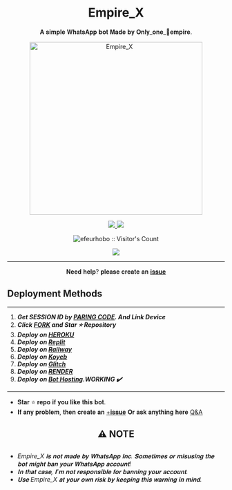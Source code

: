 <h1 align="center"> Empire_X </h1> 
<p align="center"> 𝐀 𝐬𝐢𝐦𝐩𝐥𝐞 𝐖𝐡𝐚𝐭𝐬𝐀𝐩𝐩 𝐛𝐨𝐭 𝐌𝐚𝐝𝐞 𝐛𝐲 𝐎𝐧𝐥𝐲_𝐨𝐧𝐞_🥇𝐞𝐦𝐩𝐢𝐫𝐞. </p>



<p align="center">
  <a href="https://youtube.com/@only_one_empire">
    <img alt="Empire_X" height="400" src="">
  </a>
</p>
    
   
   
<p align="center">
   <a href="https://github.com//efeurhobo/Empire_X/fork">
    <img src="https://img.shields.io/github/forks/efeurhobo/Empire_X?style=flat-square&logo=github&color=darkred">
   </a>
  <a href="https://github.com/efeurhobo/Empire_X/stargazers"> 
     <img src="https://img.shields.io/github/stars/efeurhobo/Empire_X?style=flat-square&logo=github&color=darkred">
 </a>


</p>
<p align="center"><img src="https://profile-counter.glitch.me/{efeurhobo}/count.svg" alt="efeurhobo :: Visitor's Count" /></p>

<p align="center">
   <a href="https://github.com/efeurhobo">
    <img src="https://img.shields.io/github/followers/efeurhobo?style=flat-square&logo=github&color=darkred">
  </a>
  

 
 </p>


---

<p align="center">𝐍𝐞𝐞𝐝 𝐡𝐞𝐥𝐩? 𝐩𝐥𝐞𝐚𝐬𝐞 𝐜𝐫𝐞𝐚𝐭𝐞 𝐚𝐧 <a href="https://empire-contact-form.vercel.app/">𝐢𝐬𝐬𝐮𝐞</a></p>

 


   
## Deployment Methods
---
1.  ***Get SESSION ID by [PARING CODE](https://empire-x-paircode.onrender.com). And Link Device***
2.  ***Click [FORK](https://github.com/efeurhobo/Empire_X/fork) and Star ⭐ Repository***
3.  ***Deploy on [HEROKU]()***
4.  ***Deploy on [Replit]()***
5.  ***Deploy on [Railway]()***
6.  ***Deploy on [Koyeb](https://app.koyeb.com/deploy?name=empire-x&repository=efeurhobo%2FEmpire_X&branch=main&instance_type=free&env%5BBOT_NAME%5D=Empire_X&env%5BAUTO_REACT%5D=true&env%5BOWNER_REACT%5D=true&env%5BPREFIX%5D=.&env%5BMODE%5D=private&env%5BAUTO_READ_STATUS%5D=false&env%5BOWNER_NUMBER%5D=2348078582627&env%5BSESSION_ID%5D=Put+session+I%27d+here)***
7. ***Deploy on [Glitch]()***
8. ***Deploy on [RENDER](https://render.com/deploy?repo=https://github.com/efeurhobo/Empire_X.git)***
9. ***Deploy on [Bot Hosting](https://bot-hosting.net/?aff=1148117314785529946).WORKING ✔️***
---


- 𝐒𝐭𝐚𝐫 ⭐ 𝐫𝐞𝐩𝐨 𝐢𝐟 𝐲𝐨𝐮 𝐥𝐢𝐤𝐞 𝐭𝐡𝐢𝐬 𝐛𝐨𝐭.
- 𝐈𝐟 𝐚𝐧𝐲 𝐩𝐫𝐨𝐛𝐥𝐞𝐦, 𝐭𝐡𝐞𝐧 𝐜𝐫𝐞𝐚𝐭𝐞 𝐚𝐧 [+𝐢𝐬𝐬𝐮𝐞](https://github.com/efeurhobo/Empire_X/issues/new) 𝐎𝐫 𝐚𝐬𝐤 𝐚𝐧𝐲𝐭𝐡𝐢𝐧𝐠 𝐡𝐞𝐫𝐞 [Q&A](https://github.com/efeurhobo/Empire_X/discussions/new?category=q-a)


<h2 align="center"> ⚠️ NOTE  </h2>

   
## 

- *Empire_X 𝐢𝐬 𝐧𝐨𝐭 𝐦𝐚𝐝𝐞 𝐛𝐲 𝐖𝐡𝐚𝐭𝐬𝐀𝐩𝐩 𝐈𝐧𝐜. 𝐒𝐨𝐦𝐞𝐭𝐢𝐦𝐞𝐬 𝐨𝐫 𝐦𝐢𝐬𝐮𝐬𝐢𝐧𝐠 𝐭𝐡𝐞 𝐛𝐨𝐭 𝐦𝐢𝐠𝐡𝐭 𝐛𝐚𝐧 𝐲𝐨𝐮𝐫 𝐖𝐡𝐚𝐭𝐬𝐀𝐩𝐩 𝐚𝐜𝐜𝐨𝐮𝐧𝐭!*
- *𝐈𝐧 𝐭𝐡𝐚𝐭 𝐜𝐚𝐬𝐞, 𝐈'𝐦 𝐧𝐨𝐭 𝐫𝐞𝐬𝐩𝐨𝐧𝐬𝐢𝐛𝐥𝐞 𝐟𝐨𝐫 𝐛𝐚𝐧𝐧𝐢𝐧𝐠 𝐲𝐨𝐮𝐫 𝐚𝐜𝐜𝐨𝐮𝐧𝐭.*
- *𝐔𝐬𝐞 Empire_X 𝐚𝐭 𝐲𝐨𝐮𝐫 𝐨𝐰𝐧 𝐫𝐢𝐬𝐤 𝐛𝐲 𝐤𝐞𝐞𝐩𝐢𝐧𝐠 𝐭𝐡𝐢𝐬 𝐰𝐚𝐫𝐧𝐢𝐧𝐠 𝐢𝐧 𝐦𝐢𝐧𝐝.*
